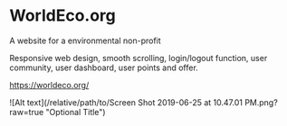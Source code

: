 # WorldEco.org
A website for a environmental non-profit

Responsive web design, smooth scrolling, login/logout function, user community, user dashboard, user points and offer.

https://worldeco.org/


![Alt text](/relative/path/to/Screen Shot 2019-06-25 at 10.47.01 PM.png?raw=true "Optional Title")
